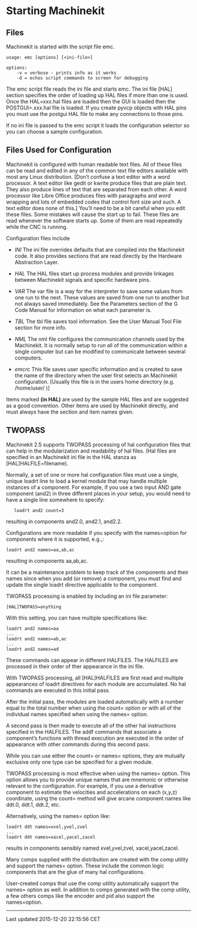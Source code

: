 Starting Machinekit
===================

<span id="cha:starting-machinekit"></span>

Files
-----

Machinekit is started with the script file emc.

    usage: emc [options] [<ini-file>]

    options:
        -v = verbose - prints info as it works
        -d = echos script commands to screen for debugging

The emc script file reads the ini file and starts emc. The ini file \[HAL\] section specifies the order of loading up HAL files if more than one is used. Once the HAL=xxx.hal files are loaded then the GUI is loaded then the POSTGUI=.xxx.hal file is loaded. If you create pyvcp objects with HAL pins you must use the postgui HAL file to make any connections to those pins.

If no ini file is passed to the emc script it loads the configuration selector so you can choose a sample configuration.

Files Used for Configuration
----------------------------

Machinekit is configured with human readable text files. All of these files can be read and edited in any of the common text file editors available with most any Linux distribution.<span class="footnote">
\[Don’t confuse a text editor with a word processor. A text editor like gedit or kwrite produce files that are plain text. They also produce lines of text that are separated from each other. A word processor like Libre Office produces files with paragraphs and word wrapping and lots of embedded codes that control font size and such. A text editor does none of this.\]
</span> You’ll need to be a bit careful when you edit these files. Some mistakes will cause the start up to fail. These files are read whenever the software starts up. Some of them are read repeatedly while the CNC is running.

Configuration files include

-   *INI* The ini file overrides defaults that are compiled into the Machinekit code. It also provides sections that are read directly by the Hardware Abstraction Layer.

-   *HAL* The HAL files start up process modules and provide linkages between Machinekit signals and specific hardware pins.

-   *VAR* The var file is a way for the interpreter to save some values from one run to the next. These values are saved from one run to another but not always saved immediately. See the Parameters section of the G Code Manual for information on what each parameter is.

-   *TBL* The tbl file saves tool information. See the User Manual Tool File section for more info.

-   *NML* The nml file configures the communication channels used by the Machinekit. It is normally setup to run all of the communication within a single computer but can be modified to communicate between several computers.

-   *emcrc* This file saves user specific information and is created to save the name of the directory when the user first selects an Machinekit configuration.<span class="footnote">
    \[Usually this file is in the users home directory (e.g. /home/user/ )\]
    </span>

Items marked **(in HAL)** are used by the sample HAL files and are suggested as a good convention. Other items are used by Machinekit directly, and must always have the section and item names given.

TWOPASS
-------

Machinekit 2.5 supports TWOPASS processing of hal configuration files that can help in the modularization and readability of hal files. (Hal files are specified in an Machinekit ini file in the HAL stanza as \[HAL\]HALFILE=filename).

Normally, a set of one or more hal configuration files must use a single, unique loadrt line to load a kernel module that may handle multiple instances of a component. For example, if you use a two input AND gate component (and2) in three different places in your setup, you would need to have a single line somewhere to specify:

       loadrt and2 count=3

resulting in components and2.0, and2.1, and2.2.

Configurations are more readable if you specify with the names=option for components where it is supported, e.g.,:

    loadrt and2 names=aa,ab,ac

resulting in components aa,ab,ac.

It can be a maintenance problem to keep track of the components and their names since when you add (or remove) a component, you must find and update the single loadrt directive applicable to the component.

TWOPASS processing is enabled by including an ini file parameter:

    [HAL]TWOPASS=anything

With this setting, you can have multiple specifications like:

    loadrt and2 names=aa
    ...
    loadrt and2 names=ab,ac
    ...
    loadrt and2 names=ad

These commands can appear in different HALFILES. The HALFILES are processed in their order of ther appearance in the ini file.

With TWOPASS processing, all \[HAL\]HALFILES are first read and multiple appearances of loadrt directives for each module are accumulated. No hal commands are executed in this initial pass.

After the initial pass, the modules are loaded automatically with a number equal to the total number when using the count= option or with all of the individual names specified when using the names= option.

A second pass is then made to execute all of the other hal instructions specified in the HALFILES. The addf commands that associate a component’s functions with thread execution are executed in the order of appearance with other commands during this second pass.

While you can use either the count= or names= options, they are mutually exclusive only one type can be specified for a given module.

TWOPASS processing is most effective when using the names= option. This option allows you to provide unique names that are mnemonic or otherwise relevant to the configuration. For example, if you use a derivative component to estimate the velocities and accelerations on each (x,y,z) coordinate, using the count= method will give arcane component names like ddt.0, ddt.1, ddt.2, etc.

Alternatively, using the names= option like:

    loadrt ddt names=xvel,yvel,zvel
    ...
    loadrt ddt names=xacel,yacel,zacel

results in components sensibly named xvel,yvel,zvel, xacel,yacel,zacel.

Many comps supplied with the distribution are created with the comp utility and support the names= option. These include the common logic components that are the glue of many hal configurations.

User-created comps that use the comp utility automatically support the names= option as well. In addition to comps generated with the comp utility, a few others comps like the encoder and pid also support the names=option.

------------------------------------------------------------------------

Last updated 2015-12-20 22:15:56 CET


